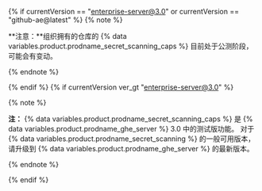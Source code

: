 {% if  currentVersion == "enterprise-server@3.0" or currentVersion == "github-ae@latest" %}
{% note %}

**注意：**组织拥有的仓库的 {% data variables.product.prodname_secret_scanning_caps %} 目前处于公测阶段，可能会有变动。

{% endnote %}

{% endif %}
{% if currentVersion ver_gt "enterprise-server@3.0" %}

{% note %}

**注：** {% data variables.product.prodname_secret_scanning_caps %} 是 {% data variables.product.prodname_ghe_server %} 3.0 中的测试版功能。 对于 {% data variables.product.prodname_secret_scanning %} 的一般可用版本，请升级到 {% data variables.product.prodname_ghe_server %} 的最新版本。


{% endnote %}

{% endif %}

